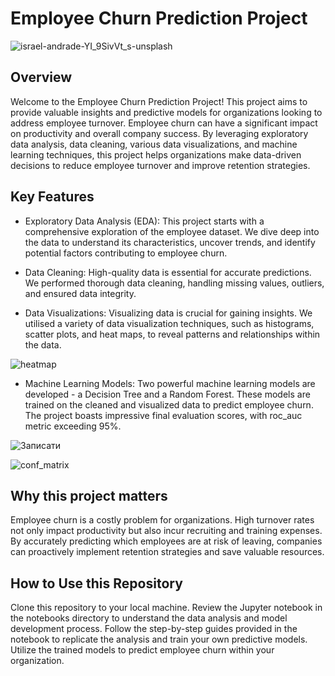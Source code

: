 # Employee Churn Prediction Project

![israel-andrade-YI_9SivVt_s-unsplash](https://github.com/akzmuk/Employee-churn-prediction/assets/113342466/29890a6a-84ce-47b7-8d47-c43a089687f8)

## Overview
Welcome to the Employee Churn Prediction Project! This project aims to provide valuable insights and predictive models for organizations looking to address employee turnover. Employee churn can have a significant impact on productivity and overall company success. By leveraging exploratory data analysis, data cleaning, various data visualizations, and machine learning techniques, this project helps organizations make data-driven decisions to reduce employee turnover and improve retention strategies.

## Key Features
* Exploratory Data Analysis (EDA): This project starts with a comprehensive exploration of the employee dataset. We dive deep into the data to understand its characteristics, uncover trends, and identify potential factors contributing to employee churn.

* Data Cleaning: High-quality data is essential for accurate predictions. We performed thorough data cleaning, handling missing values, outliers, and ensured data integrity.

* Data Visualizations: Visualizing data is crucial for gaining insights. We utilised a variety of data visualization techniques, such as histograms, scatter plots, and heat maps, to reveal patterns and relationships within the data.

![heatmap](https://github.com/akzmuk/Employee-churn-prediction/assets/113342466/5d1ad316-5e54-4504-ae0a-d0f9a1f04b6d)


* Machine Learning Models: Two powerful machine learning models are developed - a Decision Tree and a Random Forest. These models are trained on the cleaned and visualized data to predict employee churn. The project boasts impressive final evaluation scores, with roc_auc metric exceeding 95%.

![Записати](https://github.com/akzmuk/Employee-churn-prediction/assets/113342466/989138f7-5d7e-48d1-9d48-06e748ffd311)

![conf_matrix](https://github.com/akzmuk/Employee-churn-prediction/assets/113342466/020eadf2-fd0d-4025-a5aa-2636d044ca7b)

## Why this project matters
Employee churn is a costly problem for organizations. High turnover rates not only impact productivity but also incur recruiting and training expenses. By accurately predicting which employees are at risk of leaving, companies can proactively implement retention strategies and save valuable resources.

## How to Use this Repository
Clone this repository to your local machine.
Review the Jupyter notebook in the notebooks directory to understand the data analysis and model development process.
Follow the step-by-step guides provided in the notebook to replicate the analysis and train your own predictive models.
Utilize the trained models to predict employee churn within your organization.
